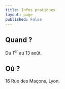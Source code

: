 ```yaml
---
title: Infos pratiques
layout: page
published: False
---
```


## Quand ?

Du 1<sup>er</sup> au 13 août.

## Où ?

16 Rue des Maçons, Lyon.

<link rel="stylesheet" href="http://openlayers.org/en/v3.17.1/css/ol.css" type="text/css">
<script src="http://openlayers.org/en/v3.17.1/build/ol.js"></script>
<script>
      var map = new ol.Map({
        layers: [
          new ol.layer.Tile({
            source: new ol.source.OSM()
          })
        ],
        target: 'map',
        controls: ol.control.defaults({
          attributionOptions: /** @type {olx.control.AttributionOptions} */ ({
            collapsible: false
          })
        }),
        view: new ol.View({
          center: [0, 0],
          zoom: 2
        })
      });

      document.getElementById('zoom-out').onclick = function() {
        var view = map.getView();
        var zoom = view.getZoom();
        view.setZoom(zoom - 1);
      };

      document.getElementById('zoom-in').onclick = function() {
        var view = map.getView();
        var zoom = view.getZoom();
        view.setZoom(zoom + 1);
      };
    </script>

## Combien ?

120€/12 jours ou 10€/jour.

## Que dois-je amener ?

- Couverture et matelas gonflable au cas où les places viendraient à manquer.
- Du matériel d'art : crayons, peinture, poscas, papier, etc...
- Instruments de musique.
- Décoration : guirlandes, etc...
- Tout ce que vous pensez utile ou pertinent (des nerf guns par exemple).

